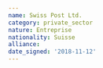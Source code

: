 ```yaml
---
name: Swiss Post Ltd. 
category: private_sector
nature: Entreprise
nationality: Suisse
alliance: 
date_signed: '2018-11-12'
---
```

    